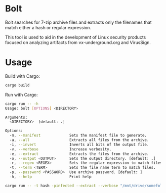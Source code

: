 # Bolt
Bolt searches for 7-zip archive files and extracts only the filenames that match either a hash or regular expression.

This tool is used to aid in the development of Linux security products focused on analyzing artifacts from vx-underground.org and VirusSign.

# Usage
Build with Cargo:
```bash
cargo build
```

Run with Cargo:
```bash
cargo run -- -h
Usage: bolt [OPTIONS] <DIRECTORY>

Arguments:
  <DIRECTORY>  [default: .]

Options:
  -m, --manifest             Sets the manifest file to generate.
  -a, --all                  Extracts all files from the archive.
  -i, --invert               Inverts all bits of the output file.
  -v, --verbose              Increase verbosity.
  -e, --extract              Extracts the files from the archive.
  -o, --output <OUTPUT>      Sets the output directory. [default: .]
  -r, --regex <REGEX>        Sets the regular expression to match files. [default: .*]
  -t, --term <TERM>          Sets the file name term to match files.
  -p, --password <PASSWORD>  Use archive password. [default: ]
  -h, --help                 Print help

cargo run -- -t hash -pinfected --extract --verbose "/mnt/drive/somefolder"
```
